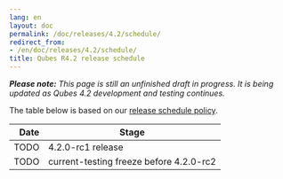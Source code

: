```yaml
---
lang: en
layout: doc
permalink: /doc/releases/4.2/schedule/
redirect_from:
- /en/doc/releases/4.2/schedule/
title: Qubes R4.2 release schedule
---
```


_**Please note:** This page is still an unfinished draft in progress. It is being updated as Qubes 4.2 development and testing continues._

The table below is based on our [release schedule
policy](/doc/version-scheme/#release-schedule).

|  Date      | Stage                                     |
| ----------:| ----------------------------------------- |
| TODO       | 4.2.0-rc1 release                         |
| TODO       | current-testing freeze before 4.2.0-rc2   |
